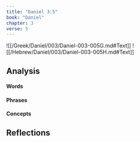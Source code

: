 ```yaml
---
title: "Daniel 3:5"
book: "Daniel"
chapter: 3
verse: 5
---
```

![[/Greek/Daniel/003/Daniel-003-005G.md#Text]]
![[/Hebrew/Daniel/003/Daniel-003-005H.md#Text]]

## Analysis

#### Words

#### Phrases

#### Concepts

## Reflections

